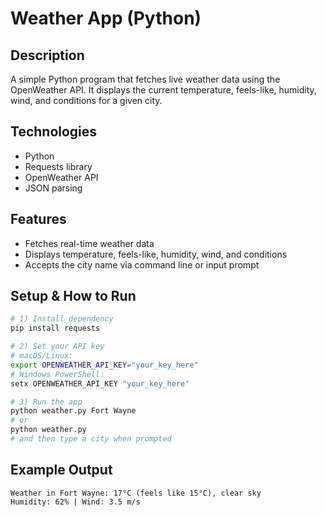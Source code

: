 # Weather App (Python)

## Description
A simple Python program that fetches live weather data using the OpenWeather API.
It displays the current temperature, feels-like, humidity, wind, and conditions for a given city.

## Technologies
- Python
- Requests library
- OpenWeather API
- JSON parsing

## Features
- Fetches real-time weather data
- Displays temperature, feels-like, humidity, wind, and conditions
- Accepts the city name via command line or input prompt

## Setup & How to Run
```bash
# 1) Install dependency
pip install requests

# 2) Set your API key
# macOS/Linux:
export OPENWEATHER_API_KEY="your_key_here"
# Windows PowerShell:
setx OPENWEATHER_API_KEY "your_key_here"

# 3) Run the app
python weather.py Fort Wayne
# or
python weather.py
# and then type a city when prompted
```

## Example Output
```
Weather in Fort Wayne: 17°C (feels like 15°C), clear sky
Humidity: 62% | Wind: 3.5 m/s
```

